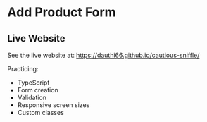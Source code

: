 # Add Product Form

## Live Website
See the live website at: https://dauthi66.github.io/cautious-sniffle/

Practicing:
- TypeScript
- Form creation
- Validation
- Responsive screen sizes
- Custom classes

